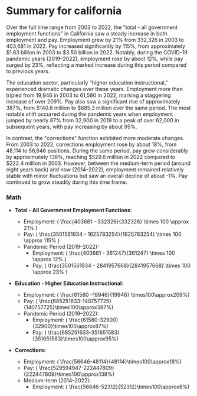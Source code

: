 # Summary for california

Over the full time range from 2003 to 2022, the "total - all government employment functions" in California saw a steady increase in both employment and pay. Employment grew by 21% from 332,326 in 2003 to 403,681 in 2022. Pay increased significantly by 115%, from approximately $1.63 billion in 2003 to $3.50 billion in 2022. Notably, during the COVID-19 pandemic years (2019–2022), employment rose by about 12%, while pay surged by 23%, reflecting a marked increase during this period compared to previous years.

The education sector, particularly "higher education instructional," experienced dramatic changes over these years. Employment more than tripled from 19,946 in 2003 to 61,580 in 2022, marking a staggering increase of over 209%. Pay also saw a significant rise of approximately 387%, from $140.8 million to $685.3 million over the same period. The most notable shift occurred during the pandemic years when employment jumped by nearly 87% from 32,900 in 2019 to a peak of over 62,000 in subsequent years, with pay increasing by about 95%.

In contrast, the "corrections" function exhibited more moderate changes. From 2003 to 2022, corrections employment rose by about 18%, from 48,114 to 56,646 positions. During the same period, pay grew considerably by approximately 138%, reaching $529.6 million in 2022 compared to $222.4 million in 2003. However, between the medium-term period (around eight years back) and now (2014–2022), employment remained relatively stable with minor fluctuations but saw an overall decline of about -1%. Pay continued to grow steadily during this time frame.

### Math

- **Total - All Government Employment Functions**:
    - Employment: \( \frac{403681 - 332326}{332326} \times 100 \approx 21\% \)
    - Pay: \( \frac{3501561934 - 1625783254}{1625783254} \times 100 \approx 115\% \)
    - Pandemic Period (2019–2022):
        - Employment: \( \frac{403681 - 361247}{361247} \times 100 \approx 12\% \)
        - Pay: \( \frac{3501561934 - 2841957668}{2841957668} \times 100 \approx 23\% \)

- **Education - Higher Education Instructional**:
    - Employment: \( \frac{61580 -19946}{19946} \times100\approx209\%\)
    - Pay: \( \frac{685251633-140757725}{140757725}\times100\approx387\%\)
    - Pandemic Period (2019–2022):
        - Employment: \( \frac{61580-32900}{32900}\times100\approx87\%\)
        - Pay: \( \frac{685251633-351651583}{351651583}\times100\approx95\%\)

- **Corrections**:
    - Employment: \( \frac{56646-48114}{48114}\times100\approx18\%\)
    - Pay: \( \frac{529594947-222447809}{222447809}\times100\approx138\%\)
    - Medium-term (2014–2022):
        - Employment: \( \frac{56646-52312}{52312}\times100\approx8\%\)